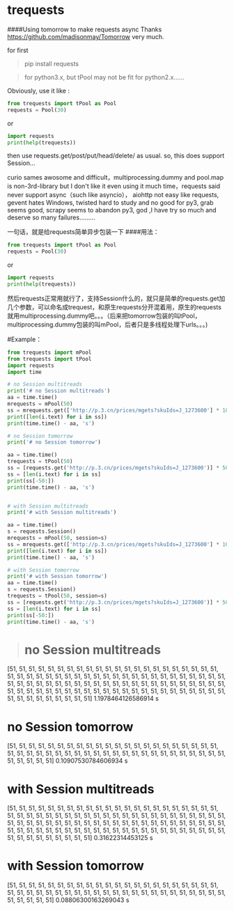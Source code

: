 # trequests
####Using tomorrow to make requests async
Thanks https://github.com/madisonmay/Tomorrow very much.

for first

>pip install requests

>for python3.x, but tPool may not be fit for python2.x......

Obviously, use it like :
```python
from trequests import tPool as Pool
requests = Pool(30)
```
or 
```python
import requests
print(help(trequests))
```
then use requests.get/post/put/head/delete/ as usual.
so, this does support Session...

curio sames awosome and difficult，multiprocessing.dummy and pool.map is non-3rd-library but I don't like it even using it much time，requests said never support async（such like asyncio）， aiohttp not easy like requests, gevent hates Windows, twisted hard to study and no good for py3, grab seems good, scrapy seems to abandon py3, god ,I have try so much and deserve so many failures.........


一句话，就是给requests简单异步包装一下
####用法：
```python
from trequests import tPool as Pool
requests = Pool(30)
```
or 
```python
import requests
print(help(trequests))
```
然后requests正常用就行了，支持Session什么的，就只是简单的requests.get加几个参数，可以命名成trequest，和原生requests分开混着用，原生的requests就用multiprocessing.dummy吧。。。（后来把tomorrow包装的叫tPool，multiprocessing.dummy包装的叫mPool，后者只是多线程处理下urls。。。)

#Example：

```python
from trequests import mPool
from trequests import tPool
import requests
import time

# no Session multitreads
print('# no Session multitreads')
aa = time.time()
mrequests = mPool(50)
ss = mrequests.get(['http://p.3.cn/prices/mgets?skuIds=J_1273600'] * 100)
print([len(i.text) for i in ss])
print(time.time() - aa, 's')

# no Session tomorrow
print('# no Session tomorrow')

aa = time.time()
trequests = tPool(50)
ss = [requests.get('http://p.3.cn/prices/mgets?skuIds=J_1273600')] * 5000
ss = [len(i.text) for i in ss]
print(ss[-50:])
print(time.time() - aa, 's')


# with Session multitreads
print('# with Session multitreads')

aa = time.time()
s = requests.Session()
mrequests = mPool(50, session=s)
ss = mrequests.get(['http://p.3.cn/prices/mgets?skuIds=J_1273600'] * 100)
print([len(i.text) for i in ss])
print(time.time() - aa, 's')

# with Session tomorrow
print('# with Session tomorrow')
aa = time.time()
s = requests.Session()
trequests = tPool(50, session=s)
ss = [requests.get('http://p.3.cn/prices/mgets?skuIds=J_1273600')] * 5000
ss = [len(i.text) for i in ss]
print(ss[-50:])
print(time.time() - aa, 's')
```
># no Session multitreads
[51, 51, 51, 51, 51, 51, 51, 51, 51, 51, 51, 51, 51, 51, 51, 51, 51, 51, 51, 51, 51, 51, 51, 51, 51, 51, 51, 51, 51, 51, 51, 51, 51, 51, 51, 51, 51, 51, 51, 51, 51, 51, 51, 51, 51, 51, 51, 51, 51, 51, 51, 51, 51, 51, 51, 51, 51, 51, 51, 51, 51, 51, 51, 51, 51, 51, 51, 51, 51, 51, 51, 51, 51, 51, 51, 51, 51, 51, 51, 51, 51, 51, 51, 51, 51, 51, 51, 51, 51, 51, 51, 51, 51, 51, 51, 51, 51, 51, 51, 51]
1.1978464126586914 s
# no Session tomorrow
[51, 51, 51, 51, 51, 51, 51, 51, 51, 51, 51, 51, 51, 51, 51, 51, 51, 51, 51, 51, 51, 51, 51, 51, 51, 51, 51, 51, 51, 51, 51, 51, 51, 51, 51, 51, 51, 51, 51, 51, 51, 51, 51, 51, 51, 51, 51, 51, 51, 51]
0.10907530784606934 s
# with Session multitreads
[51, 51, 51, 51, 51, 51, 51, 51, 51, 51, 51, 51, 51, 51, 51, 51, 51, 51, 51, 51, 51, 51, 51, 51, 51, 51, 51, 51, 51, 51, 51, 51, 51, 51, 51, 51, 51, 51, 51, 51, 51, 51, 51, 51, 51, 51, 51, 51, 51, 51, 51, 51, 51, 51, 51, 51, 51, 51, 51, 51, 51, 51, 51, 51, 51, 51, 51, 51, 51, 51, 51, 51, 51, 51, 51, 51, 51, 51, 51, 51, 51, 51, 51, 51, 51, 51, 51, 51, 51, 51, 51, 51, 51, 51, 51, 51, 51, 51, 51, 51]
0.31622314453125 s
# with Session tomorrow
[51, 51, 51, 51, 51, 51, 51, 51, 51, 51, 51, 51, 51, 51, 51, 51, 51, 51, 51, 51, 51, 51, 51, 51, 51, 51, 51, 51, 51, 51, 51, 51, 51, 51, 51, 51, 51, 51, 51, 51, 51, 51, 51, 51, 51, 51, 51, 51, 51, 51]
0.08806300163269043 s

